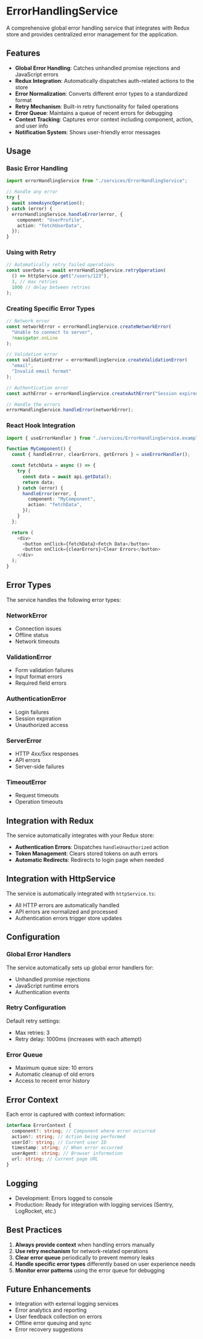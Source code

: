 # ErrorHandlingService

A comprehensive global error handling service that integrates with Redux store and provides centralized error management for the application.

## Features

- **Global Error Handling**: Catches unhandled promise rejections and JavaScript errors
- **Redux Integration**: Automatically dispatches auth-related actions to the store
- **Error Normalization**: Converts different error types to a standardized format
- **Retry Mechanism**: Built-in retry functionality for failed operations
- **Error Queue**: Maintains a queue of recent errors for debugging
- **Context Tracking**: Captures error context including component, action, and user info
- **Notification System**: Shows user-friendly error messages

## Usage

### Basic Error Handling

```typescript
import errorHandlingService from "./services/ErrorHandlingService";

// Handle any error
try {
  await someAsyncOperation();
} catch (error) {
  errorHandlingService.handleError(error, {
    component: "UserProfile",
    action: "fetchUserData",
  });
}
```

### Using with Retry

```typescript
// Automatically retry failed operations
const userData = await errorHandlingService.retryOperation(
  () => httpService.get("/users/123"),
  3, // max retries
  1000 // delay between retries
);
```

### Creating Specific Error Types

```typescript
// Network error
const networkError = errorHandlingService.createNetworkError(
  "Unable to connect to server",
  !navigator.onLine
);

// Validation error
const validationError = errorHandlingService.createValidationError(
  "email",
  "Invalid email format"
);

// Authentication error
const authError = errorHandlingService.createAuthError("Session expired", true);

// Handle the errors
errorHandlingService.handleError(networkError);
```

### React Hook Integration

```typescript
import { useErrorHandler } from "./services/ErrorHandlingService.example";

function MyComponent() {
  const { handleError, clearErrors, getErrors } = useErrorHandler();

  const fetchData = async () => {
    try {
      const data = await api.getData();
      return data;
    } catch (error) {
      handleError(error, {
        component: "MyComponent",
        action: "fetchData",
      });
    }
  };

  return (
    <div>
      <button onClick={fetchData}>Fetch Data</button>
      <button onClick={clearErrors}>Clear Errors</button>
    </div>
  );
}
```

## Error Types

The service handles the following error types:

### NetworkError

- Connection issues
- Offline status
- Network timeouts

### ValidationError

- Form validation failures
- Input format errors
- Required field errors

### AuthenticationError

- Login failures
- Session expiration
- Unauthorized access

### ServerError

- HTTP 4xx/5xx responses
- API errors
- Server-side failures

### TimeoutError

- Request timeouts
- Operation timeouts

## Integration with Redux

The service automatically integrates with your Redux store:

- **Authentication Errors**: Dispatches `handleUnauthorized` action
- **Token Management**: Clears stored tokens on auth errors
- **Automatic Redirects**: Redirects to login page when needed

## Integration with HttpService

The service is automatically integrated with `httpService.ts`:

- All HTTP errors are automatically handled
- API errors are normalized and processed
- Authentication errors trigger store updates

## Configuration

### Global Error Handlers

The service automatically sets up global error handlers for:

- Unhandled promise rejections
- JavaScript runtime errors
- Authentication events

### Retry Configuration

Default retry settings:

- Max retries: 3
- Retry delay: 1000ms (increases with each attempt)

### Error Queue

- Maximum queue size: 10 errors
- Automatic cleanup of old errors
- Access to recent error history

## Error Context

Each error is captured with context information:

```typescript
interface ErrorContext {
  component?: string; // Component where error occurred
  action?: string; // Action being performed
  userId?: string; // Current user ID
  timestamp: string; // When error occurred
  userAgent: string; // Browser information
  url: string; // Current page URL
}
```

## Logging

- Development: Errors logged to console
- Production: Ready for integration with logging services (Sentry, LogRocket, etc.)

## Best Practices

1. **Always provide context** when handling errors manually
2. **Use retry mechanism** for network-related operations
3. **Clear error queue** periodically to prevent memory leaks
4. **Handle specific error types** differently based on user experience needs
5. **Monitor error patterns** using the error queue for debugging

## Future Enhancements

- Integration with external logging services
- Error analytics and reporting
- User feedback collection on errors
- Offline error queuing and sync
- Error recovery suggestions
